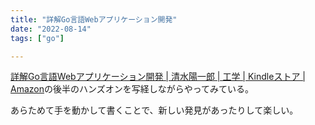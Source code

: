 ```yaml
---
title: "詳解Go言語Webアプリケーション開発"
date: "2022-08-14"
tags: ["go"]

---
```


[詳解Go言語Webアプリケーション開発 | 清水陽一郎 | 工学 | Kindleストア | Amazon](https://www.amazon.co.jp/gp/product/B0B62K55SL)の後半のハンズオンを写経しながらやってみている。

あらためて手を動かして書くことで、新しい発見があったりして楽しい。
